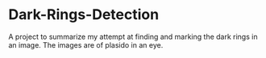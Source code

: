 # Dark-Rings-Detection
A project to summarize my attempt at finding and marking the dark rings in an image. The images are of plasido in an eye. 
